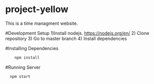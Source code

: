 # project-yellow
This is a time managment website.

#Development Setup
1)Install nodejs. https://nodejs.org/en/
2) Clone repository
3) Go to master branch
4) Install dependencies

#Installing Dependencies
``` bash
    npm install
```

#Running Server
```bash
  npm start
```
